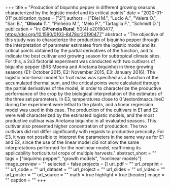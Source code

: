+++
title = "Production of biquinho pepper in different growing seasons characterized by the logistic model and its critical points"
date = "2020-01-01"
publication_types = ["2"]
authors = ["Diel M.", "Lucio A.", "Valera O.", "Sari B.", "**Olivoto T.**", "Pinheiro M.", "Melo P.", "Tartaglia F.", "Schmidt D."]
publication = "In: **Ci\\^encia Rural**, 50(4):e20190477, https://doi.org/10.1590/0103-8478cr20190477"
abstract = "The objective of this study was to characterize the production of biquinho pepper through the interpretation of parameter estimates from the logistic model and its critical points obtained by the partial derivatives of the function, and to indicate the best cultivar and growing season for subtropical climate sites. For this, a 2x3 factorial experiment was conducted with two cultivars of biquinho pepper (BRS Moema and Airetama biquinho) in three growing seasons (E1: October 2015, E2: November 2015, E3: January 2016). The logistic non-linear model for fruit mass was specified as a function of the accumulated thermal sum, and the critical points were calculated through the partial derivatives of the model, in order to characterize the productive performance of the crop by the biological interpretation of the estimates of the three set parameters. In E3, temperatures close to 0 \\textordmasculineC during the experiment were lethal to the plants, and a linear regression model was used in this case. The production of the cultivars in E1 and E2 were well characterized by the estimated logistic models, and the most productive cultivar was Airetama biquinho in all evaluated seasons. This cultivar also presented higher concentration of production. The two cultivars did not differ significantly with regards to productive precocity. For E3, it was not possible to interpret the parameters in the same way as for E1 and E2, since the use of the linear model did not allow the same interpretations performed for the nonlinear model, reaffirming its applicability horticultural crops of multiple harvests."
abstract_short = ""
tags = ["biquinho pepper", "growth models", "nonlinear models"]
image_preview = ""
selected = false
projects = []
url_pdf = ""
url_preprint = ""
url_code = ""
url_dataset = ""
url_project = ""
url_slides = ""
url_video = ""
url_poster = ""
url_source = ""
math = true
highlight = true
[header]
image = ""
caption = ""
+++
